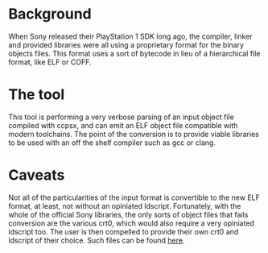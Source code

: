 # Background

When Sony released their PlayStation 1 SDK long ago, the compiler, linker and provided libraries were all using a proprietary format for the binary objects files.
This format uses a sort of bytecode in lieu of a hierarchical file format, like ELF or COFF.

# The tool

This tool is performing a very verbose parsing of an input object file compiled with ccpsx, and can emit an ELF object file compatible with modern toolchains.
The point of the conversion is to provide viable libraries to be used with an off the shelf compiler such as gcc or clang.

# Caveats

Not all of the particularities of the input format is convertible to the new ELF format, at least, not without an opiniated ldscript. Fortunately, with the whole of
the official Sony libraries, the only sorts of object files that fails conversion are the various crt0, which would also require a very opiniated ldscript too.
The user is then compelled to provide their own crt0 and ldscript of their choice. Such files can be found [here](https://github.com/grumpycoders/pcsx-redux/tree/main/src/mips).

